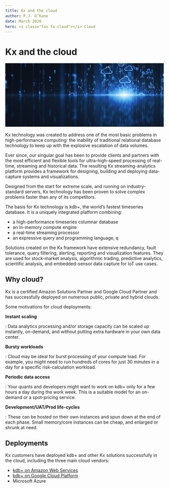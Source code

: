 ```yaml
---
title: Kx and the cloud
author: P.J. O’Kane
date: March 2020
hero: <i class="fas fa-cloud"></i> Cloud
---
```

# Kx and the cloud


![cloud computing](../img/cloud-computing.jpg)
<!-- GettyImages-1087885966 -->

Kx technology was created to address one of the most basic problems in high-performance computing: the inability of traditional relational database technology to keep up with the explosive escalation of data volumes. 

Ever since, our singular goal has been to provide clients and partners with the most efficient and flexible tools for ultra-high-speed processing of real-time, streaming and historical data. The resulting Kx streaming-analytics platform provides a framework for designing, building and deploying data-capture systems and visualizations. 

Designed from the start for extreme scale, and running on industry-standard servers, Kx technology has been proven to solve complex problems faster than any of its competitors.

The basis for Kx technology is kdb+, the world’s fastest timeseries database. It is a uniquely integrated platform combining:

-   a high-performance timeseries columnar database
-   an in-memory compute engine
-   a real-time streaming processor
-   an expressive query and programming language, q

Solutions created on the Kx framework have extensive redundancy, fault tolerance, query filtering, alerting, reporting and visualization features. They are used for stock-market analysis, algorithmic trading, predictive analytics, scientific analysis, and embedded-sensor data capture for IoT use cases.


## Why cloud?

Kx is a certified Amazon Solutions Partner and Google Cloud Partner and has successfully deployed on numerous public, private and hybrid clouds.

Some motivations for cloud deployments:

**Instant scaling**

: Data analytics processing and/or storage capacity can be scaled up instantly, on-demand, and without putting extra hardware in your own data center.

**Bursty workloads**

: Cloud may be ideal for burst processing of your compute load. For example, you might need to run hundreds of cores for just 30 minutes in a day for a specific risk-calculation workload.

**Periodic data access**

: Your quants and developers might want to work on kdb+ only for a few hours a day during the work week. This is a suitable model for an on-demand or a spot-pricing service.

**Development/UAT/Prod life-cycles**

: These can be hosted on their own instances and spun down at the end of each phase. Small memory/core instances can be cheap, and enlarged or shrunk at need.


## Deployments

Kx customers have deployed kdb+ and other Kx solutions successfully in the cloud, including the three main cloud vendors: 

-   [kdb+ on Amazon Web Services](aws/index.md) <i class="fab fa-aws"></i> 
-   [kdb+ on Google Cloud Platform](gcpm/index.md) 
-   Microsoft Azure


